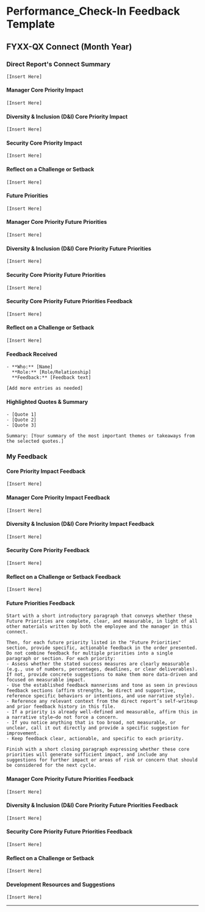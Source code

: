 # Performance_Check-In Feedback Template

## FYXX-QX Connect (Month Year)

### Direct Report's Connect Summary
```
[Insert Here]
```

#### Manager Core Priority Impact
```
[Insert Here]
```

#### Diversity & Inclusion (D&I) Core Priority Impact
```
[Insert Here]
```

#### Security Core Priority Impact
```
[Insert Here]
```

#### Reflect on a Challenge or Setback
```
[Insert Here]
```

#### Future Priorities
```
[Insert Here]
```

#### Manager Core Priority Future Priorities
```
[Insert Here]
```

#### Diversity & Inclusion (D&I) Core Priority Future Priorities
```
[Insert Here]
```

#### Security Core Priority Future Priorities
```
[Insert Here]
```

#### Security Core Priority Future Priorities Feedback
```
[Insert Here]
```

#### Reflect on a Challenge or Setback
```
[Insert Here]
```

#### Feedback Received
```
- **Who:** [Name]
  **Role:** [Role/Relationship]
  **Feedback:** [Feedback text]

[Add more entries as needed]
```

#### Highlighted Quotes & Summary
```
- [Quote 1]
- [Quote 2]
- [Quote 3]

Summary: [Your summary of the most important themes or takeaways from the selected quotes.]
```

### My Feedback

#### Core Priority Impact Feedback
```
[Insert Here]
```

#### Manager Core Priority Impact Feedback
```
[Insert Here]
```

#### Diversity & Inclusion (D&I) Core Priority Impact Feedback
```
[Insert Here]
```

#### Security Core Priority Feedback
```
[Insert Here]
```

#### Reflect on a Challenge or Setback Feedback
```
[Insert Here]
```

#### Future Priorities Feedback
```
Start with a short introductory paragraph that conveys whether these Future Priorities are complete, clear, and measurable, in light of all other materials written by both the employee and the manager in this connect.

Then, for each future priority listed in the "Future Priorities" section, provide specific, actionable feedback in the order presented. Do not combine feedback for multiple priorities into a single paragraph or section. For each priority:
- Assess whether the stated success measures are clearly measurable (e.g., use of numbers, percentages, deadlines, or clear deliverables). If not, provide concrete suggestions to make them more data-driven and focused on measurable impact.
- Use the established feedback mannerisms and tone as seen in previous feedback sections (affirm strengths, be direct and supportive, reference specific behaviors or intentions, and use narrative style).
- Reference any relevant context from the direct report’s self-writeup and prior feedback history in this file.
- If a priority is already well-defined and measurable, affirm this in a narrative style—do not force a concern.
- If you notice anything that is too broad, not measurable, or unclear, call it out directly and provide a specific suggestion for improvement.
- Keep feedback clear, actionable, and specific to each priority.

Finish with a short closing paragraph expressing whether these core priorities will generate sufficient impact, and include any suggestions for further impact or areas of risk or concern that should be considered for the next cycle.
```

#### Manager Core Priority Future Priorities Feedback
```
[Insert Here]
```

#### Diversity & Inclusion (D&I) Core Priority Future Priorities Feedback
```
[Insert Here]
```

#### Security Core Priority Future Priorities Feedback
```
[Insert Here]
```

#### Reflect on a Challenge or Setback
```
[Insert Here]
```

#### Development Resources and Suggestions
```
[Insert Here]
```

---